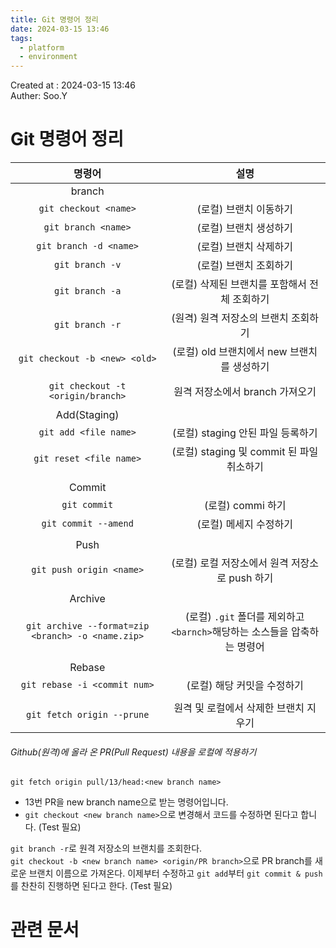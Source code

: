 ```yaml
---
title: Git 명령어 정리
date: 2024-03-15 13:46
tags:
  - platform
  - environment
---
```


Created at : 2024-03-15 13:46  
Auther: Soo.Y  

# Git 명령어 정리

|                        명령어                        |                        설명                         |
| :-----------------------------------------------: | :-----------------------------------------------: |
|                      branch                       |                                                   |
|               `git checkout <name>`               |                   (로컬) 브랜치 이동하기                   |
|                `git branch <name>`                |                   (로컬) 브랜치 생성하기                   |
|              `git branch -d <name>`               |                   (로컬) 브랜치 삭제하기                   |
|                  `git branch -v`                  |                   (로컬) 브랜치 조회하기                   |
|                  `git branch -a`                  |            (로컬) 삭제된 브랜치를 포함해서 전체 조회하기             |
|                  `git branch -r`                  |               (원격) 원격 저장소의 브랜치 조회하기               |
|           `git checkout -b <new> <old>`           |           (로컬) old 브랜치에서 new 브랜치를 생성하기            |
|                                                   |                                                   |
|         `git checkout -t <origin/branch>`         |               원격 저장소에서 branch 가져오기                |
|                                                   |                                                   |
|                   Add(Staging)                    |                                                   |
|               `git add <file name>`               |              (로컬) staging 안된 파일 등록하기              |
|              `git reset <file name>`              |          (로컬) staging 및 commit 된 파일 취소하기          |
|                                                   |                                                   |
|                      Commit                       |                                                   |
|                   `git commit`                    |                   (로컬) commi 하기                   |
|               `git commit --amend`                |                   (로컬) 메세지 수정하기                   |
|                                                   |                                                   |
|                       Push                        |                                                   |
|             `git push origin <name>`              |           (로컬) 로컬 저장소에서 원격 저장소로 push 하기           |
|                                                   |                                                   |
|                      Archive                      |                                                   |
| `git archive --format=zip <branch> -o <name.zip>` | (로컬) `.git` 폴더를 제외하고 `<barnch>`해당하는 소스들을 압축하는 명령어 |
|                                                   |                                                   |
|                      Rebase                       |                                                   |
|           `git rebase -i <commit num>`            |                 (로컬) 해당 커밋을 수정하기                  |
|                                                   |                                                   |
|            `git fetch origin --prune`             |               원격 및 로컬에서 삭제한 브랜치 지우기               |

###### Github(원격)에 올라 온 PR(Pull Request) 내용을 로컬에 적용하기
`git fetch origin pull/13/head:<new branch name>`   
- 13번 PR을 new branch name으로 받는 명령어입니다. 
- `git checkout <new branch name>`으로 변경해서 코드를 수정하면 된다고 합니다. (Test 필요)

`git branch -r`로 원격 저장소의 브랜치를 조회한다.    
`git checkout -b <new branch name> <origin/PR branch>`으로 PR branch를 새로운 브랜치 이름으로 가져온다.
이제부터 수정하고 `git add`부터 `git commit & push`를 찬찬히 진행하면 된다고 한다. (Test 필요)  

# 관련 문서


